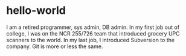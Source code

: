 # hello-world
I am a retired programmer, sys admin, DB admin. 
In my first job out of college, I was on the NCR 255/726 team that introduced grocery UPC scanners to the world.
In my last job, I introduced Subversion to the company. Git is more or less the same.
